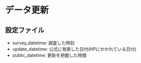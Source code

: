 # データ更新


## 設定ファイル

- survey_datetime: 調査した時刻
- update_datetime: 公式に発表した日付(HPにかかれている日付)
- public_datetime: 更新を把握した時間